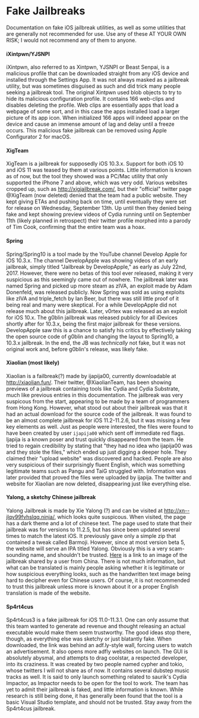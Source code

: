 # Fake Jailbreaks
Documentation on fake iOS jailbreak utilities, as well as some utilities that are generally not recommended for use. Use any of these AT YOUR OWN RISK; I would not recommend any of them to anyone.
#### iXintpwn/YJSNPI
iXintpwn, also referred to as Xintpwn, YJSNPI or Beast Senpai, is a malicious profile that can be downloaded straight from any iOS device and installed through the Settings App. It was not always masked as a jailbreak utility, but was sometimes disguised as such and did trick many people seeking a jailbreak tool. The original Xintpwn used blob objects to try to hide its malicious configuration profile. It contains 166 web-clips and disables deleting the profile. Web clips are essentially apps that load a webpage of some sort, and in this case the apps installed load a larger picture of its app icon. When initialized 166 apps will indeed appear on the device and cause an immense amount of lag and delay until a freeze occurs. This malicious fake jailbreak can be removed using Apple Configurator 2 for macOS.
#### XigTeam
XigTeam is a jailbreak for supposedly iOS 10.3.x. Support for both iOS 10 and iOS 11 was teased by them at various points. Little information is known as of now, but the tool they showed was a PC/Mac utility that only supported the iPhone 7 and above, which was very odd. Various websites cropped up, such as http://xigjailbreak.com/, but their "official" twitter page @XigTeam (now deleted) denied that the team had a public website. They kept giving ETAs and pushing back on time, until eventually they were set for release on Wednesday, September 13th. Up until then they denied being fake and kept showing preview videos of Cydia running until on September 11th (likely planned in retrospect) their twitter profile morphed into a parody of Tim Cook, confirming that the entire team was a hoax.
#### Spring
Spring/Spring10 is a tool made by the YouTube channel Develop Apple for iOS 10.3.x. The channel DevelopApple was showing videos of an early jailbreak, simply titled "Jailbreak by DevelopApple," as early as July 22nd, 2017. However, there were no betas of this tool ever released, making it very suspicious as this seemingly came out of nowhere. The jailbreak later was named Spring and picked up more steam as zIVA, an exploit made by Adam Donenfeld, was released publicly. Now Spring was sold as using exploits like zIVA and triple_fetch by Ian Beer, but there was still little proof of it being real and many were skeptical. For a while DevelopApple did not release much about this jailbreak. Later, v0rtex was released as an exploit for iOS 10.x. The g0blin jailbreak was released publicly for all iDevices shortly after for 10.3.x, being the first major jailbreak for these versions. DevelopApple saw this is a chance to satisfy his critics by effectively taking the open source code of g0blin and changing the layout to Spring10, a 10.3.x jailbreak. In the end, the JB was *technically* not fake, but it was not original work and, before g0blin's release, was likely fake.
#### Xiaolian (most likely)
Xiaolian is a failbreak(?) made by ijapija00, currently downloadable at http://xiaolian.fun/. Their twitter, @XiaolianTeam, has been showing previews of a jailbreak containing tools like Cydia and Cydia Substrate, much like previous entries in this documentation. The jailbreak was very suspicous from the start, appearing to be made by a team of programmers from Hong Kong. However, what stood out about their jailbreak was that it had an actual download for the source code of the jailbreak. It was found to be an almost complete jailbreak for iOS 11.2-11.2.6, but it was missing a few key elements as well. Just as people were interested, the files were found to have been created by user `ijapija00` which sent off immediate red flags. Ijapija is a known poser and trust quickly disappeared from the team. He tried to regain credibility by stating that "they had no idea who ijapija00 was and they stole the files," which ended up just digging a deeper hole. They claimed their "upload website" was discovered and hacked. People are also very suspicious of their surprisingly fluent English, which was something legitimate teams such as Pangu and TaiG struggled with. Information was later provided that proved the files were uploaded by ijapija. The twitter and website for Xiaolian are now deleted, disappearing just like everything else.
#### Yalong, a sketchy Chinese jailbreak
Yalong Jailbreak is made by Xie Yalong (?) and can be visited at http://xn--jlqv99fvhslqq.ninja/, which looks quite suspicous. When visited, the page has a dark theme and a lot of chinese text. The page used to state that their jailbreak was for versions to 11.2.5, but has since been updated several times to match the latest iOS. It previously gave only a simple zip that contained a tweak called Barmoji. However, since at most version beta 5, the website will serve an IPA titled Yalong. Obviously this is a very scam-sounding name, and shouldn't be trusted. [Here](https://media.discordapp.net/attachments/456105473863581707/460994195931398154/e17b8c4c990ec7854793091f8e0e667a.png?width=170&height=300) is a link to an image of the jailbreak shared by a user from China. There is not much information, but what can be translated is mainly people asking whether it is legitimate or how suspicious everything looks, such as the handwritten text image being hard to decipher even for Chinese users. Of course, it is not recommended to trust this jailbreak unless more is known about it or a proper English translation is made of the website.
#### Sp4rt4cus
Sp4rt4cus3 is a fake jailbreak for iOS 11.0-11.3.1. One can only assume that this team wanted to generate ad revenue and thought releasing an actual executable would make them seem trustworthy. The good ideas stop there, though, as everything else was sketchy or just blatantly fake. When downloaded, the link was behind an adf.ly-style wall, forcing users to watch an advertisement. It also opens more adfly websites on launch. The GUI is absolutely abysmal, and attempts to drag coolstar, a respected developer, into its craziness. It was created by two people named cypher and tokio, whose twitters I will not share as of now. It contains several dubstep music tracks as well. It is said to only launch something related to saurik's Cydia Impactor, as Impactor needs to be open for the tool to work. The team has yet to admit their jailbreak is faked, and little information is known. While research is still being done, it has generally been found that the tool is a basic Visual Studio template, and should not be trusted. Stay away from the Sp4rt4cus jailbreak.
